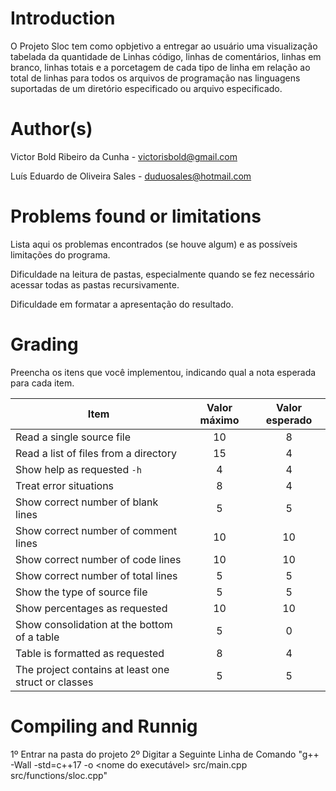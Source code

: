 ﻿# Introduction

<!-- TODO -->

O Projeto Sloc tem como opbjetivo a entregar ao usuário uma visualização tabelada da quantidade de Linhas código, linhas de comentários, linhas em branco, linhas totais e a porcetagem de cada tipo de linha em relação ao total de linhas para todos os arquivos de programação nas linguagens suportadas de um diretório especificado ou arquivo especificado.

# Author(s)

Victor Bold Ribeiro da Cunha - victorisbold@gmail.com

Luís Eduardo de Oliveira Sales - duduosales@hotmail.com

# Problems found or limitations

<!-- TODO -->

Lista aqui os problemas encontrados (se houve algum) e as possíveis limitações do programa.

Dificuldade na leitura de pastas, especialmente quando se fez necessário acessar todas as pastas recursivamente.

Dificuldade em formatar a apresentação do resultado.

# Grading

<!-- TODO -->

Preencha os itens que você implementou, indicando qual a nota esperada para cada item.

| Item                                                | Valor máximo | Valor esperado |
| --------------------------------------------------- | :----------: | :------------: |
| Read a single source file                           |      10      |        8       |
| Read a list of files from a directory               |      15      |        4       |
| Show help as requested `-h`                         |      4       |        4       |
| Treat error situations                              |      8       |        4       |
| Show correct number of blank lines                  |      5       |        5       |
| Show correct number of comment lines                |      10      |       10       |
| Show correct number of code lines                   |      10      |       10       |
| Show correct number of total lines                  |      5       |        5       |
| Show the type of source file                        |      5       |        5       |
| Show percentages as requested                       |      10      |       10       |
| Show consolidation at the bottom of a table         |      5       |        0       |
| Table is formatted as requested                     |      8       |        4       |
| The project contains at least one struct or classes |      5       |        5       |

# Compiling and Runnig

<!-- TODO -->
1º Entrar na pasta do projeto
2º Digitar a Seguinte Linha de Comando
"g++ -Wall -std=c++17 -o <nome do executável> src/main.cpp src/functions/sloc.cpp"